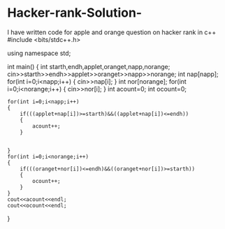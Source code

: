 # Hacker-rank-Solution-
I have written code for apple and orange question on hacker rank in c++
#include <bits/stdc++.h>

using namespace std;

int main()
{
    int starth,endh,applet,oranget,napp,norange;
    cin>>starth>>endh>>applet>>oranget>>napp>>norange;
    int nap[napp];
    for(int i=0;i<napp;i++)
    {
        cin>>nap[i];
    }
    int nor[norange];
       for(int i=0;i<norange;i++)
    {
        cin>>nor[i];
    }
    int acount=0;
    int ocount=0;
    
    for(int i=0;i<napp;i++)
    {
        if(((applet+nap[i])>=starth)&&((applet+nap[i])<=endh))
        {
            acount++;
        }
        
        
    }
    for(int i=0;i<norange;i++)
    {
        if(((oranget+nor[i])<=endh)&&((oranget+nor[i])>=starth))
        {
            ocount++;
        }
    }
    cout<<acount<<endl;
    cout<<ocount<<endl;
}
